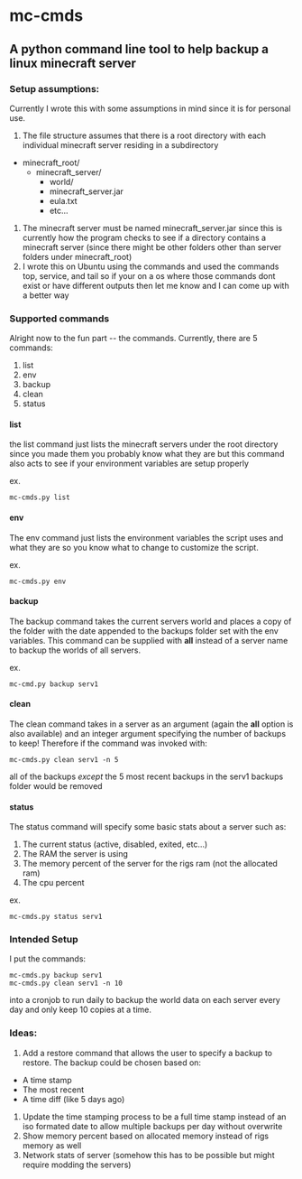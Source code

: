 # mc-cmds
## A python command line tool to help backup a linux minecraft server

### Setup assumptions:
Currently I wrote this with some assumptions in mind since it is for personal
use.

1. The file structure assumes that there is a root directory with each individual minecraft server residing in a subdirectory
  * minecraft_root/
    * minecraft_server/
      * world/
      * minecraft_server.jar
      * eula.txt
      * etc...
1. The minecraft server must be named minecraft_server.jar since this is currently how the program checks to see if a directory contains a minecraft server (since there might be other folders other than server folders under minecraft_root)
1. I wrote this on Ubuntu using the commands and used the commands top, service, and tail so if your on a os where those commands dont exist or have different outputs then let me know and I can come up with a better way

### Supported commands
Alright now to the fun part -- the commands. Currently, there are 5 commands:
1. list
2. env
3. backup
4. clean
5. status

#### list
the list command just lists the minecraft servers under the root directory since you made them you probably know what they are but this command also acts to see if your environment variables are setup properly

ex.

    mc-cmds.py list

#### env
The env command just lists the environment variables the script uses and what they are so you know what to change to customize the script.

ex.

    mc-cmds.py env

#### backup
The backup command takes the current servers world and places a copy of the folder with the date appended to the backups folder set with the env variables.
This command can be supplied with **all** instead of a server name to backup the worlds of all servers.

ex.

    mc-cmd.py backup serv1
#### clean
The clean command takes in a server as an argument (again the **all** option is also available) and an integer argument specifying the number of backups to keep! Therefore if the command was invoked with:

    mc-cmds.py clean serv1 -n 5

all of the backups *except* the 5 most recent backups in the serv1 backups folder would be removed

#### status
The status command will specify some basic stats about a server such as:
1. The current status (active, disabled, exited, etc...)
1. The RAM the server is using
1. The memory percent of the server for the rigs ram (not the allocated ram)
1. The cpu percent

ex.

    mc-cmds.py status serv1


### Intended Setup
I put the commands:

    mc-cmds.py backup serv1
    mc-cmds.py clean serv1 -n 10

into a cronjob to run daily to backup the world data on each server every day and only keep 10 copies at a time.

### Ideas:
1. Add a restore command that allows the user to specify a backup to restore. The backup could be chosen based on:
  * A time stamp
  * The most recent
  * A time diff (like 5 days ago)
1. Update the time stamping process to be a full time stamp instead of an iso formated date to allow multiple backups per day without overwrite
1. Show memory percent based on allocated memory instead of rigs memory as well
1. Network stats of server (somehow this has to be possible but might require modding the servers)

